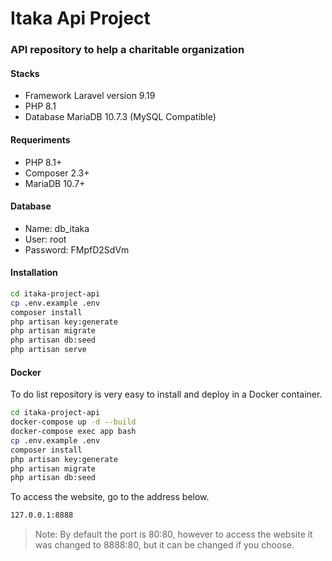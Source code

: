 # Itaka Api Project

### API repository to help a charitable organization

#### Stacks

* Framework Laravel version 9.19
* PHP 8.1
* Database MariaDB 10.7.3 (MySQL Compatible)

#### Requeriments
* PHP 8.1+
* Composer 2.3+
* MariaDB 10.7+

#### Database
* Name: db_itaka
* User: root
* Password: FMpfD2SdVm
  
#### Installation
```sh
cd itaka-project-api
cp .env.example .env
composer install
php artisan key:generate
php artisan migrate
php artisan db:seed
php artisan serve
```

#### Docker
To do list repository is very easy to install and deploy in a Docker container.

```sh
cd itaka-project-api
docker-compose up -d --build
docker-compose exec app bash
cp .env.example .env
composer install
php artisan key:generate
php artisan migrate
php artisan db:seed
```
To access the website, go to the address below.

```sh
127.0.0.1:8888
```

> Note: By default the port is 80:80, however to access the website it was changed to 8888:80, but it can be changed if you choose.
